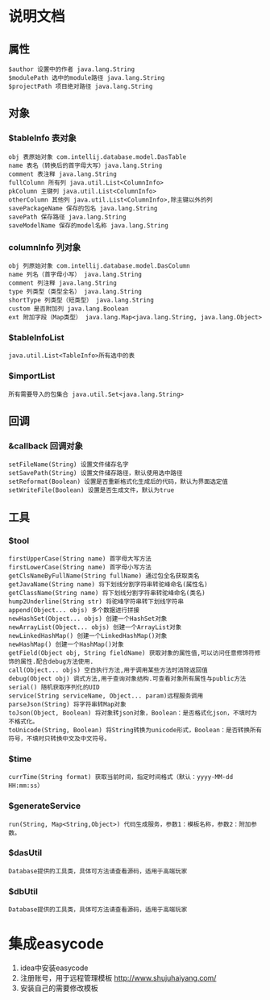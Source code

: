 # 说明文档

## 属性

```
$author 设置中的作者 java.lang.String
$modulePath 选中的module路径 java.lang.String
$projectPath 项目绝对路径 java.lang.String
```





## 对象

### $tableInfo 表对象

```
obj 表原始对象 com.intellij.database.model.DasTable
name 表名（转换后的首字母大写）java.lang.String
comment 表注释 java.lang.String
fullColumn 所有列 java.util.List<ColumnInfo>
pkColumn 主键列 java.util.List<ColumnInfo>
otherColumn 其他列 java.util.List<ColumnInfo>,除主键以外的列
savePackageName 保存的包名 java.lang.String
savePath 保存路径 java.lang.String
saveModelName 保存的model名称 java.lang.String
```



### columnInfo 列对象

```
obj 列原始对象 com.intellij.database.model.DasColumn
name 列名（首字母小写） java.lang.String
comment 列注释 java.lang.String
type 列类型（类型全名） java.lang.String
shortType 列类型（短类型） java.lang.String
custom 是否附加列 java.lang.Boolean
ext 附加字段（Map类型） java.lang.Map<java.lang.String, java.lang.Object>
```

### $tableInfoList

```
java.util.List<TableInfo>所有选中的表
```



### $importList

```
所有需要导入的包集合 java.util.Set<java.lang.String>
```



## 回调

### &callback 回调对象

```
setFileName(String) 设置文件储存名字
setSavePath(String) 设置文件储存路径，默认使用选中路径
setReformat(Boolean) 设置是否重新格式化生成后的代码，默认为界面选定值
setWriteFile(Boolean) 设置是否生成文件，默认为true
```



## 工具

### $tool

```
firstUpperCase(String name) 首字母大写方法
firstLowerCase(String name) 首字母小写方法
getClsNameByFullName(String fullName) 通过包全名获取类名
getJavaName(String name) 将下划线分割字符串转驼峰命名(属性名)
getClassName(String name) 将下划线分割字符串转驼峰命名(类名)
hump2Underline(String str) 将驼峰字符串转下划线字符串
append(Object... objs) 多个数据进行拼接
newHashSet(Object... objs) 创建一个HashSet对象
newArrayList(Object... objs) 创建一个ArrayList对象
newLinkedHashMap() 创建一个LinkedHashMap()对象
newHashMap() 创建一个HashMap()对象
getField(Object obj, String fieldName) 获取对象的属性值,可以访问任意修饰符修饰的属性.配合debug方法使用.
call(Object... objs) 空白执行方法,用于调用某些方法时消除返回值
debug(Object obj) 调式方法,用于查询对象结构.可查看对象所有属性与public方法
serial() 随机获取序列化的UID
service(String serviceName, Object... param)远程服务调用
parseJson(String) 将字符串转Map对象
toJson(Object, Boolean) 将对象转json对象，Boolean：是否格式化json，不填时为不格式化。
toUnicode(String, Boolean) 将String转换为unicode形式，Boolean：是否转换所有符号，不填时只转换中文及中文符号。
```

### $time

```
currTime(String format) 获取当前时间，指定时间格式（默认：yyyy-MM-dd HH:mm:ss）
```

### $generateService

```
run(String, Map<String,Object>) 代码生成服务，参数1：模板名称，参数2：附加参数。
```

### $dasUtil

```
Database提供的工具类，具体可方法请查看源码，适用于高端玩家
```

### $dbUtil

```
Database提供的工具类，具体可方法请查看源码，适用于高端玩家
```


# 集成easycode
1. idea中安装easycode
2. 注册账号，用于远程管理模板
   http://www.shujuhaiyang.com/
3. 安装自己的需要修改模板